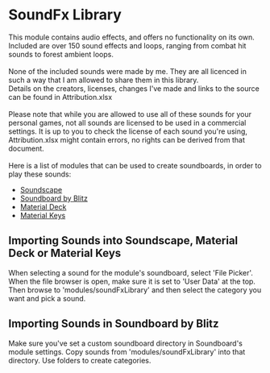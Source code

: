 # SoundFx Library
This module contains audio effects, and offers no functionality on its own.<br>
Included are over 150 sound effects and loops, ranging from combat hit sounds to forest ambient loops.<br>
<br>
None of the included sounds were made by me. They are all licenced in such a way that I am allowed to share them in this library.<br>
Details on the creators, licenses, changes I've made and links to the source can be found in Attribution.xlsx<br>
<br>
Please note that while you are allowed to use all of these sounds for your personal games, not all sounds are licensed to be used in a commercial settings.
It is up to you to check the license of each sound you're using, Attribution.xlsx might contain errors, no rights can be derived from that document.<br>
<br>
Here is a list of modules that can be used to create soundboards, in order to play these sounds:<br>
<ul>
<li><a href="https://github.com/cdeenen/soundscape">Soundscape</a></li>
<li><a href="https://github.com/BlitzKraig/fvtt-SoundBoard">Soundboard by Blitz</a></li>
<li><a href="https://github.com/cdeenen/materialdeck">Material Deck</a></li>
<li><a href="https://github.com/cdeenen/materialkeys">Material Keys</a></li>
</ul>

## Importing Sounds into Soundscape, Material Deck or Material Keys
When selecting a sound for the module's soundboard, select 'File Picker'. When the file browser is open, make sure it is set to 'User Data' at the top. 
Then browse to 'modules/soundFxLibrary' and then select the category you want and pick a sound.

## Importing Sounds in Soundboard by Blitz
Make sure you've set a custom soundboard directory in Soundboard's module settings. Copy sounds from 'modules/soundFxLibrary' into that directory. Use folders to create categories.